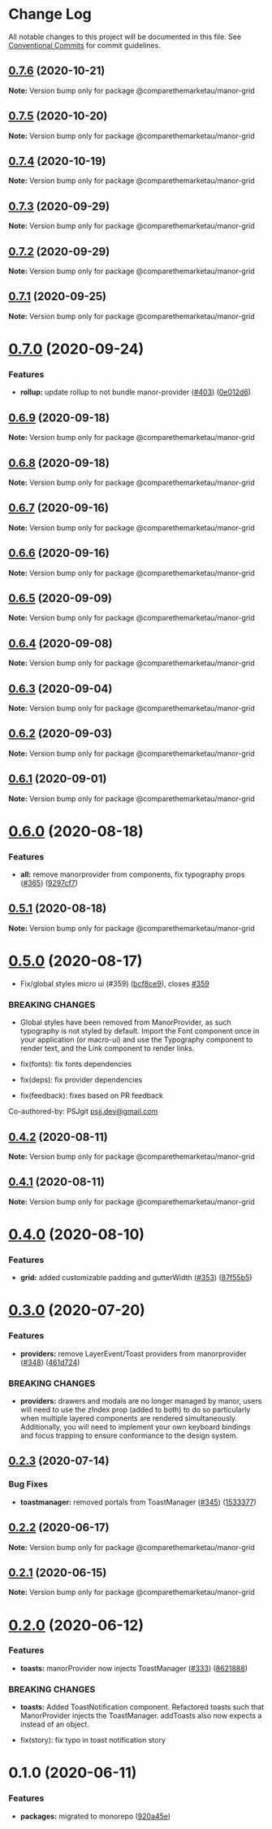 # Change Log

All notable changes to this project will be documented in this file.
See [Conventional Commits](https://conventionalcommits.org) for commit guidelines.

## [0.7.6](https://github.com/comparethemarketau/manor-react/compare/@comparethemarketau/manor-grid@0.7.5...@comparethemarketau/manor-grid@0.7.6) (2020-10-21)

**Note:** Version bump only for package @comparethemarketau/manor-grid





## [0.7.5](https://github.com/comparethemarketau/manor-react/compare/@comparethemarketau/manor-grid@0.7.4...@comparethemarketau/manor-grid@0.7.5) (2020-10-20)

**Note:** Version bump only for package @comparethemarketau/manor-grid





## [0.7.4](https://github.com/comparethemarketau/manor-react/compare/@comparethemarketau/manor-grid@0.7.3...@comparethemarketau/manor-grid@0.7.4) (2020-10-19)

**Note:** Version bump only for package @comparethemarketau/manor-grid





## [0.7.3](https://github.com/comparethemarketau/manor-react/compare/@comparethemarketau/manor-grid@0.7.2...@comparethemarketau/manor-grid@0.7.3) (2020-09-29)

**Note:** Version bump only for package @comparethemarketau/manor-grid





## [0.7.2](https://github.com/comparethemarketau/manor-react/compare/@comparethemarketau/manor-grid@0.7.1...@comparethemarketau/manor-grid@0.7.2) (2020-09-29)

**Note:** Version bump only for package @comparethemarketau/manor-grid





## [0.7.1](https://github.com/comparethemarketau/manor-react/compare/@comparethemarketau/manor-grid@0.7.0...@comparethemarketau/manor-grid@0.7.1) (2020-09-25)

**Note:** Version bump only for package @comparethemarketau/manor-grid





# [0.7.0](https://github.com/comparethemarketau/manor-react/compare/@comparethemarketau/manor-grid@0.6.9...@comparethemarketau/manor-grid@0.7.0) (2020-09-24)


### Features

* **rollup:** update rollup to not bundle manor-provider ([#403](https://github.com/comparethemarketau/manor-react/issues/403)) ([0e012d6](https://github.com/comparethemarketau/manor-react/commit/0e012d6fbadcf0ec99857c22e148cacd6265b60a))





## [0.6.9](https://github.com/comparethemarketau/manor-react/compare/@comparethemarketau/manor-grid@0.6.8...@comparethemarketau/manor-grid@0.6.9) (2020-09-18)

**Note:** Version bump only for package @comparethemarketau/manor-grid





## [0.6.8](https://github.com/comparethemarketau/manor-react/compare/@comparethemarketau/manor-grid@0.6.7...@comparethemarketau/manor-grid@0.6.8) (2020-09-18)

**Note:** Version bump only for package @comparethemarketau/manor-grid





## [0.6.7](https://github.com/comparethemarketau/manor-react/compare/@comparethemarketau/manor-grid@0.6.6...@comparethemarketau/manor-grid@0.6.7) (2020-09-16)

**Note:** Version bump only for package @comparethemarketau/manor-grid





## [0.6.6](https://github.com/comparethemarketau/manor-react/compare/@comparethemarketau/manor-grid@0.6.5...@comparethemarketau/manor-grid@0.6.6) (2020-09-16)

**Note:** Version bump only for package @comparethemarketau/manor-grid





## [0.6.5](https://github.com/comparethemarketau/manor-react/compare/@comparethemarketau/manor-grid@0.6.4...@comparethemarketau/manor-grid@0.6.5) (2020-09-09)

**Note:** Version bump only for package @comparethemarketau/manor-grid





## [0.6.4](https://github.com/comparethemarketau/manor-react/compare/@comparethemarketau/manor-grid@0.6.3...@comparethemarketau/manor-grid@0.6.4) (2020-09-08)

**Note:** Version bump only for package @comparethemarketau/manor-grid





## [0.6.3](https://github.com/comparethemarketau/manor-react/compare/@comparethemarketau/manor-grid@0.6.2...@comparethemarketau/manor-grid@0.6.3) (2020-09-04)

**Note:** Version bump only for package @comparethemarketau/manor-grid





## [0.6.2](https://github.com/comparethemarketau/manor-react/compare/@comparethemarketau/manor-grid@0.6.1...@comparethemarketau/manor-grid@0.6.2) (2020-09-03)

**Note:** Version bump only for package @comparethemarketau/manor-grid





## [0.6.1](https://github.com/comparethemarketau/manor-react/compare/@comparethemarketau/manor-grid@0.6.0...@comparethemarketau/manor-grid@0.6.1) (2020-09-01)

**Note:** Version bump only for package @comparethemarketau/manor-grid





# [0.6.0](https://github.com/comparethemarketau/manor-react/compare/@comparethemarketau/manor-grid@0.5.1...@comparethemarketau/manor-grid@0.6.0) (2020-08-18)


### Features

* **all:** remove manorprovider from components, fix typography props ([#365](https://github.com/comparethemarketau/manor-react/issues/365)) ([9297cf7](https://github.com/comparethemarketau/manor-react/commit/9297cf72e8a7fe8762ec0dadf07d026aa88cbb44))





## [0.5.1](https://github.com/comparethemarketau/manor-react/compare/@comparethemarketau/manor-grid@0.5.0...@comparethemarketau/manor-grid@0.5.1) (2020-08-18)

**Note:** Version bump only for package @comparethemarketau/manor-grid





# [0.5.0](https://github.com/comparethemarketau/manor-react/compare/@comparethemarketau/manor-grid@0.4.2...@comparethemarketau/manor-grid@0.5.0) (2020-08-17)


* Fix/global styles micro ui (#359) ([bcf8ce9](https://github.com/comparethemarketau/manor-react/commit/bcf8ce92ba170a51113a4022728da22f47a6a768)), closes [#359](https://github.com/comparethemarketau/manor-react/issues/359)


### BREAKING CHANGES

* Global styles have been removed from ManorProvider, as such typography is not
styled by default. Import the Font component once in your application (or macro-ui) and use the
Typography component to render text, and the Link component to render links.

* fix(fonts): fix fonts dependencies

* fix(deps): fix provider dependencies

* fix(feedback): fixes based on PR feedback

Co-authored-by: PSJgit <psjj.dev@gmail.com>





## [0.4.2](https://github.com/comparethemarketau/manor-react/compare/@comparethemarketau/manor-grid@0.4.1...@comparethemarketau/manor-grid@0.4.2) (2020-08-11)

**Note:** Version bump only for package @comparethemarketau/manor-grid





## [0.4.1](https://github.com/comparethemarketau/manor-react/compare/@comparethemarketau/manor-grid@0.4.0...@comparethemarketau/manor-grid@0.4.1) (2020-08-11)

**Note:** Version bump only for package @comparethemarketau/manor-grid





# [0.4.0](https://github.com/comparethemarketau/manor-react/compare/@comparethemarketau/manor-grid@0.3.0...@comparethemarketau/manor-grid@0.4.0) (2020-08-10)


### Features

* **grid:** added customizable padding and gutterWidth ([#353](https://github.com/comparethemarketau/manor-react/issues/353)) ([87f55b5](https://github.com/comparethemarketau/manor-react/commit/87f55b5977801135c875b821c5b569feecea8dc7))





# [0.3.0](https://github.com/comparethemarketau/manor-react/compare/@comparethemarketau/manor-grid@0.2.3...@comparethemarketau/manor-grid@0.3.0) (2020-07-20)


### Features

* **providers:** remove LayerEvent/Toast providers from manorprovider ([#348](https://github.com/comparethemarketau/manor-react/issues/348)) ([461d724](https://github.com/comparethemarketau/manor-react/commit/461d72498fca1aca9de0056a27d1a3d17a89ea77))


### BREAKING CHANGES

* **providers:** drawers and modals are no longer managed by manor, users will need to use the
zIndex prop (added to both) to do so particularly when multiple layered components are rendered
simultaneously. Additionally, you will need to implement your own keyboard bindings and focus
trapping to ensure conformance to the design system.





## [0.2.3](https://github.com/comparethemarketau/manor-react/compare/@comparethemarketau/manor-grid@0.2.2...@comparethemarketau/manor-grid@0.2.3) (2020-07-14)


### Bug Fixes

* **toastmanager:** removed portals from ToastManager ([#345](https://github.com/comparethemarketau/manor-react/issues/345)) ([1533377](https://github.com/comparethemarketau/manor-react/commit/1533377910e9cbac266abe24fae1ee42eba4c52f))





## [0.2.2](https://github.com/comparethemarketau/manor-react/compare/@comparethemarketau/manor-grid@0.2.1...@comparethemarketau/manor-grid@0.2.2) (2020-06-17)

**Note:** Version bump only for package @comparethemarketau/manor-grid





## [0.2.1](https://github.com/comparethemarketau/manor-react/compare/@comparethemarketau/manor-grid@0.2.0...@comparethemarketau/manor-grid@0.2.1) (2020-06-15)

**Note:** Version bump only for package @comparethemarketau/manor-grid





# [0.2.0](https://github.com/comparethemarketau/manor-react/compare/@comparethemarketau/manor-grid@0.1.0...@comparethemarketau/manor-grid@0.2.0) (2020-06-12)


### Features

* **toasts:** manorProvider now injects ToastManager ([#333](https://github.com/comparethemarketau/manor-react/issues/333)) ([8621888](https://github.com/comparethemarketau/manor-react/commit/862188867bbc8258b29fa162f46e5ad5b108f778))


### BREAKING CHANGES

* **toasts:** Added ToastNotification component. Refactored toasts such that ManorProvider
injects the ToastManager. addToasts also now expects a <ToastNotification> instead of an object.

* fix(story): fix typo in toast notification story





# 0.1.0 (2020-06-11)


### Features

* **packages:** migrated to monorepo ([920a45e](https://github.com/comparethemarketau/manor-react/commit/920a45ec4b40a19de32f39f29693cbe1b1f314ae))
